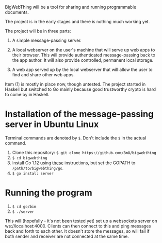 BigWebThing will be a tool for sharing and running programmable documents.

The project is in the early stages and there is nothing much working yet.

The project will be in three parts:

1. A simple message-passing server.

2. A local webserver on the user's machine that will serve up web apps to their browser. This will provide authenticated message-passing back to the app author. It will also provide controlled, permanent local storage.

3. A web app served up by the local webserver that will allow the user to find and share other web apps.

Item (1) is mostly in place now, though untested. The project started in Haskell but switched to Go mainly because good trustworthy crypto is hard to come by in Haskell. 

# Installation of the message-passing server in Ubuntu Linux

Terminal commands are denoted by ```$```. Don't include the ```$``` in the actual command.

1. Clone this repository: ```$ git clone https://github.com/8n8/bigwebthing```
2. ```$ cd bigwebthing```
3. Install Go 1.12 using [these](https://golang.org/doc/install#install) instructions, but set the GOPATH to ```/path/to/bigwebthing/go```.
4. ```$ go install server```

# Running the program

1. ```$ cd go/bin```
2. ```$ ./server```

This will (hopefully - it's not been tested yet) set up a websockets server on ws://localhost:4000. Clients can then connect to this and ping messages back and forth to each other. It doesn't store the messages, so will fail if both sender and receiver are not connected at the same time.
